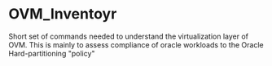# OVM_Inventoyr
Short set of commands needed to understand the virtualization layer of OVM. This is mainly to assess compliance of oracle workloads to the Oracle Hard-partitioning "policy"
